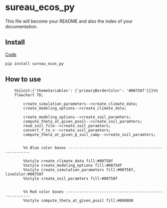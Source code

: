 # sureau_ecos_py

<!-- WARNING: THIS FILE WAS AUTOGENERATED! DO NOT EDIT! -->

This file will become your README and also the index of your
documentation.

## Install

[Code](https://cuddly-train-pg45gq96vww26wgv.github.dev/)

``` sh
pip install sureau_ecos_py
```

## How to use

``` mermaid
    %%{init:{'themeVariables': {'primaryBorderColor': '#00758f'}}}%%
    flowchart TD;

        create_simulation_parameters-->create_climate_data;
        create_modeling_options-->create_climate_data;

        create_modeling_options-->create_soil_paramters;
        compute_theta_at_given_psoil-->create_soil_paramters;
        read_soil_file-->create_soil_paramters;
        convert_f_to_v-->create_soil_paramters;
        compute_theta_at_given_p_soil_camp-->create_soil_paramters;


        %% Blue color boxes -----------------------------------------------------

        %%style create_climate_data fill:#00758f
        %%style create_modeling_options fill:#00758f
        %%style create_simulation_parameters fill:#00758f, lineColor:#00758f
        %%style create_soil_paramters fill:#00758f


        %% Red color boxes ------------------------------------------------------
        %%style compute_theta_at_given_psoil fill:#880808

```
